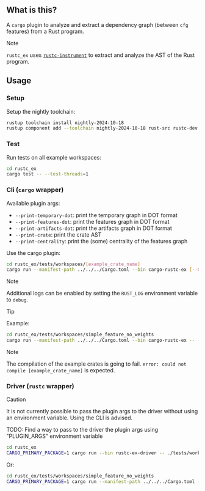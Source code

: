 ## What is this?

A `cargo` plugin to analyze and extract a dependency graph (between `cfg` features) from a Rust program.

> [!NOTE]
> `rustc_ex` uses [`rustc-instrument`](https://github.com/FedericoBruzzone/rustc-instrument) to extract and analyze the AST of the Rust program.

## Usage

### Setup

Setup the nightly toolchain:

```bash
rustup toolchain install nightly-2024-10-18
rustup component add --toolchain nightly-2024-10-18 rust-src rustc-dev llvm-tools-preview rust-analyzer clippy
```

### Test

Run tests on all example workspaces:

```bash
cd rustc_ex
cargo test -- --test-threads=1
```

### Cli (`cargo` wrapper)

Available plugin args:

- `--print-temporary-dot`: print the temporary graph in DOT format
- `--print-features-dot`: print the features graph in DOT format
- `--print-artifacts-dot`: print the artifacts graph in DOT format
- `--print-crate`: print the crate AST
- `--print-centrality`: print the (some) centrality of the features graph

Use the cargo plugin:

```bash
cd rustc_ex/tests/workspaces/[example_crate_name]
cargo run --manifest-path ../../../Cargo.toml --bin cargo-rustc-ex [--CARGO_ARG] -- [--PLUGIN_ARG]
```

> [!NOTE]
> Additional logs can be enabled by setting the `RUST_LOG` environment variable to `debug`.

> [!TIP]
> Example:
> ```bash
> cd rustc_ex/tests/workspaces/simple_feature_no_weights
> cargo run --manifest-path ../../../Cargo.toml --bin cargo-rustc-ex -- --print-features-dot
> ```

> [!NOTE]
> The compilation of the example crates is going to fail. `error: could not compile [example_crate_name]` is expected.

### Driver (`rustc` wrapper)

> [!CAUTION]
> It is not currently possible to pass the plugin args to the driver without using an environment variable. Using the CLI is advised.

TODO: Find a way to pass to the driver the plugin args using "PLUGIN_ARGS" environment variable

```bash
cd rustc_ex
CARGO_PRIMARY_PACKAGE=1 cargo run --bin rustc-ex-driver -- ./tests/workspaces/simple_feature_no_weights/src/main.rs --cfg 'feature="test"'
```

Or:

```bash
cd rustc_ex/tests/workspaces/simple_feature_no_weights
CARGO_PRIMARY_PACKAGE=1 cargo run --manifest-path ../../../Cargo.toml --bin rustc-ex-driver -- ./src/main.rs
```
